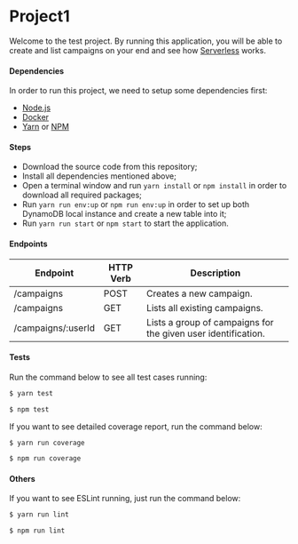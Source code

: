 # Project1

Welcome to the test project. By running this application, you will be able to create and list campaigns on your end and see how [Serverless](https://serverless.com) works.

#### Dependencies

In order to run this project, we need to setup some dependencies first:
 - [Node.js](https://nodejs.org/) 
 - [Docker](https://www.docker.com)
 - [Yarn](https://yarnpkg.com/lang/en/) or [NPM](https://www.npmjs.com)

#### Steps
 - Download the source code from this repository;
 - Install all dependencies mentioned above;
 - Open a terminal window and run `yarn install` or `npm install` in order to download all required packages;
 - Run `yarn run env:up` or `npm run env:up` in order to set up both DynamoDB local instance and create a new table into it;
 - Run `yarn run start` or `npm start` to start the application.

#### Endpoints

| Endpoint | HTTP Verb | Description
| ----- | ----- | ----- |
| /campaigns | POST | Creates a new campaign.
| /campaigns | GET | Lists all existing campaigns.
| /campaigns/:userId | GET | Lists a group of campaigns for the given user identification.

#### Tests

Run the command below to see all test cases running:
```sh
$ yarn test
```
```sh
$ npm test
```

If you want to see detailed coverage report, run the command below:
```sh
$ yarn run coverage
```
```sh
$ npm run coverage
```

#### Others

If you want to see ESLint running, just run the command below:
```sh
$ yarn run lint
```
```sh
$ npm run lint
```
